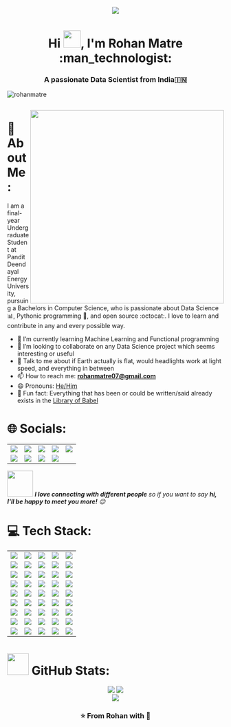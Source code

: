 <p align="center">
  <img src="https://github.com/thompsonemerson/thompsonemerson/raw/master/cover-thompson.png" />
</p>
<h1 align="center">Hi <img src="https://raw.githubusercontent.com/iampavangandhi/iampavangandhi/master/gifs/Hi.gif" width="40px">, I'm Rohan Matre :man_technologist:</h1>

<h3 align="center">A passionate Data Scientist from India🇮🇳</h3>

<p align="left"> <img src="https://komarev.com/ghpvc/?username=rohanmatre&label=Profile%20views&color=0e75b6&style=flat" alt="rohanmatre" /> </p>

<p align="left"> <a href="https://twitter.com/" target="blank"><img src="https://img.shields.io/twitter/follow/?logo=twitter&style=for-the-badge" alt="" /></a> </p>

<img src="https://github.com/samujjwaal/samujjwaal/raw/master/etc/coffee.png" align="right" height="450" />

# 💫 About Me:
I am a final-year Undergraduate Student at Pandit Deendayal Energy University, pursuing a Bachelors in Computer Science, who is passionate about Data Science :bar_chart:, Pythonic programming :snake:, and open source :octocat:. I love to learn and contribute in any and every possible way.

- 🌱 I’m currently learning Machine Learning and Functional programming
- 👯 I’m looking to collaborate on any Data Science project which seems interesting or useful
- 💬 Talk to me about if Earth actually is flat, would headlights work at light speed, and everything in between
- 📫 How to reach me: **rohanmatre07@gmail.com**
- 😄 Pronouns: [He/Him](https://www.mypronouns.org/he-him)
- 👾 Fun fact: Everything that has been or could be written/said already exists in the [Library of Babel](https://libraryofbabel.info/)


# 🌐 Socials:
<table align="center">
  <tr align="center">
    <td><a href="https://behance.net/https://www.behance.net/rohanmatre"><img src="https://img.shields.io/badge/Behance-1769ff?logo=behance&logoColor=white" /></a></td>
    <td><a href="https://discord.gg/https://discord.com/channels/@me"><img src="https://img.shields.io/badge/Discord-%237289DA.svg?logo=discord&logoColor=white" /></a></td>
    <td><a href="https://facebook.com/https://www.facebook.com/rohan.matre.12/"><img src="https://img.shields.io/badge/Facebook-%231877F2.svg?logo=Facebook&logoColor=white" /></a></td>
    <td><a href="https://instagram.com/https://www.instagram.com/matre_rohan_007/"><img src="https://img.shields.io/badge/Instagram-%23E4405F.svg?logo=Instagram&logoColor=white" /></a></td>
    <td><a href="https://linkedin.com/in/https://www.linkedin.com/in/rohan-matre-b0b334221/"><img src="https://img.shields.io/badge/LinkedIn-%230077B5.svg?logo=linkedin&logoColor=white" /></a></td>
  </tr>
  <tr align="center">
    <td><a href="https://pinterest.com/https://in.pinterest.com/rohanmatre11/"><img src="https://img.shields.io/badge/Pinterest-%23E60023.svg?logo=Pinterest&logoColor=white" /></a></td>
    <td><a href="https://reddit.com/user/https://www.reddit.com/user/rohanmatre11"><img src="https://img.shields.io/badge/Reddit-%23FF4500.svg?logo=Reddit&logoColor=white" /></a></td>
    <td><a href="https://twitter.com/https://twitter.com/RohanMatre"><img src="https://img.shields.io/badge/Twitter-%231DA1F2.svg?logo=Twitter&logoColor=white" /></a></td>
    <td><a href="https://codepen.io/https://codepen.io/rohanmatre"><img src="https://img.shields.io/badge/Codepen-000000?style=for-the-badge&logo=codepen&logoColor=white" /></a></td>
  </tr>
</table>

<img src="https://media.giphy.com/media/LnQjpWaON8nhr21vNW/giphy.gif" width="60"> <em><b>I love connecting with different people</b> so if you want to say <b>hi, I'll be happy to meet you more!</b> 😊</em>

# 💻 Tech Stack:
<table align="center">
  <tr align="center">
    <td><img src="https://img.shields.io/badge/c-%2300599C.svg?style=flat&logo=c&logoColor=white" /></td>
    <td><img src="https://img.shields.io/badge/c++-%2300599C.svg?style=flat&logo=c%2B%2B&logoColor=white" /></td>
    <td><img src="https://img.shields.io/badge/css3-%231572B6.svg?style=flat&logo=css3&logoColor=white" /></td>
    <td><img src="https://img.shields.io/badge/html5-%23E34F26.svg?style=flat&logo=html5&logoColor=white" /></td>
    <td><img src="https://img.shields.io/badge/java-%23ED8B00.svg?style=flat&logo=java&logoColor=white" /></td>
  </tr>
  <tr align="center">
    <td><img src="https://img.shields.io/badge/javascript-%23323330.svg?style=flat&logo=javascript&logoColor=%23F7DF1E" /></td>
    <td><img src="https://img.shields.io/badge/kotlin-%230095D5.svg?style=flat&logo=kotlin&logoColor=white" /></td>
    <td><img src="https://img.shields.io/badge/php-%23777BB4.svg?style=flat&logo=php&logoColor=white" /></td>
    <td><img src="https://img.shields.io/badge/python-3670A0?style=flat&logo=python&logoColor=ffdd54" /></td>
    <td><img src="https://img.shields.io/badge/r-%23276DC3.svg?style=flat&logo=r&logoColor=white" /></td>
  </tr>
  <tr align="center">
    <td><img src="https://img.shields.io/badge/shell_script-%23121011.svg?style=flat&logo=gnu-bash&logoColor=white" /></td>
    <td><img src="https://img.shields.io/badge/typescript-%23007ACC.svg?style=flat&logo=typescript&logoColor=white" /></td>
    <td><img src="https://img.shields.io/badge/AWS-%23FF9900.svg?style=flat&logo=amazon-aws&logoColor=white" /></td>
    <td><img src="https://img.shields.io/badge/netlify-%23000000.svg?style=flat&logo=netlify&logoColor=#00C7B7" /></td>
    <td><img src="https://img.shields.io/badge/vercel-%23000000.svg?style=flat&logo=vercel&logoColor=white" /></td>
  </tr>
  <tr align="center">
    <td><img src="https://img.shields.io/badge/heroku-%23430098.svg?style=flat&logo=heroku&logoColor=white" /></td>
    <td><img src="https://img.shields.io/badge/firebase-%23039BE5.svg?style=flat&logo=firebase" /></td>
    <td><img src="https://img.shields.io/badge/.NET-5C2D91?style=flat&logo=.net&logoColor=white" /></td>
    <td><img src="https://img.shields.io/badge/Anaconda-%2344A833.svg?style=flat&logo=anaconda&logoColor=white" /></td>
    <td><img src="https://img.shields.io/badge/angular-%23DD0031.svg?style=flat&logo=angular&logoColor=white" /></td>
  </tr>
  <tr align="center">
    <td><img src="https://img.shields.io/badge/bootstrap-%23563D7C.svg?style=flat&logo=bootstrap&logoColor=white" /></td>
    <td><img src="https://img.shields.io/badge/django-%23092E20.svg?style=flat&logo=django&logoColor=white" /></td>
    <td><img src="https://img.shields.io/badge/express.js-%23404d59.svg?style=flat&logo=express&logoColor=%2361DAFB" /></td>
    <td><img src="https://img.shields.io/badge/FastAPI-005571?style=flat&logo=fastapi" /></td>
    <td><img src="https://img.shields.io/badge/jquery-%230769AD.svg?style=flat&logo=jquery&logoColor=white" /></td>
  </tr>
  <tr align="center">
    <td><img src="https://img.shields.io/badge/NPM-%23000000.svg?style=flat&logo=npm&logoColor=white" /></td>
    <td><img src="https://img.shields.io/badge/Next-black?style=flat&logo=next.js&logoColor=white" /></td>
    <td><img src="https://img.shields.io/badge/node.js-6DA55F?style=flat&logo=node.js&logoColor=white" /></td>
    <td><img src="https://img.shields.io/badge/react-%2320232a.svg?style=flat&logo=react&logoColor=%2361DAFB" /></td>
    <td><img src="https://img.shields.io/badge/react_native-%2320232a.svg?style=flat&logo=react&logoColor=%2361DAFB" /></td>
  </tr>
  <tr align="center">
    <td><img src="https://img.shields.io/badge/redux-%23593d88.svg?style=flat&logo=redux&logoColor=white" /></td>
    <td><img src="https://img.shields.io/badge/MongoDB-%234ea94b.svg?style=flat&logo=mongodb&logoColor=white" /></td>
    <td><img src="https://img.shields.io/badge/mysql-%2300f.svg?style=flat&logo=mysql&logoColor=white" /></td>
    <td><img src="https://img.shields.io/badge/postgres-%23316192.svg?style=flat&logo=postgresql&logoColor=white" /></td>
    <td><img src="https://img.shields.io/badge/Supabase-3ECF8E?style=flat&logo=supabase&logoColor=white" /></td>
  </tr>
  <tr align="center">
    <td><img src="https://img.shields.io/badge/Adobe%20XD-470137?style=flat&logo=Adobe%20XD&logoColor=#FF61F6" /></td>
    <td><img src="https://img.shields.io/badge/figma-%23F24E1E.svg?style=flat&logo=figma&logoColor=white" /></td>
    <td><img src="https://img.shields.io/badge/Canva-%2300C4CC.svg?style=flat&logo=Canva&logoColor=white" /></td>
    <td><img src="https://img.shields.io/badge/Dribbble-EA4C89?style=flat&logo=dribbble&logoColor=white" /></td>
    <td><img src="https://img.shields.io/badge/Sketch-FFB387?style=flat&logo=sketch&logoColor=black" /></td>
  </tr>
  <tr align="center">
    <td><img src="https://img.shields.io/badge/Keras-%23D00000.svg?style=flat&logo=Keras&logoColor=white" /></td>
    <td><img src="https://img.shields.io/badge/numpy-%23013243.svg?style=flat&logo=numpy&logoColor=white" /></td>
    <td><img src="https://img.shields.io/badge/pandas-%23150458.svg?style=flat&logo=pandas&logoColor=white" /></td>
    <td><img src="https://img.shields.io/badge/scikit--learn-%23F7931E.svg?style=flat&logo=scikit-learn&logoColor=white" /></td>
    <td><img src="https://img.shields.io/badge/SciPy-%230C55A5.svg?style=flat&logo=scipy&logoColor=%white" /></td>
  </tr>
</table>

# <img src="https://media.giphy.com/media/VgCDAzcKvsR6OM0uWg/giphy.gif" width="50"> GitHub Stats:
<div align="center">
  <img src="https://github-readme-stats.vercel.app/api?username=rohanmatre&theme=highcontrast&hide_border=false&include_all_commits=false&count_private=false" />
  <img src="https://github-readme-streak-stats.herokuapp.com/?user=rohanmatre&theme=highcontrast&hide_border=false" /><br/>
  <img src="https://github-readme-stats.vercel.app/api/top-langs/?username=rohanmatre&theme=highcontrast&hide_border=false&include_all_commits=false&count_private=false&layout=compact" />
</div>



<div align="center">
  
### ⭐️ From Rohan with :sparkling_heart:

</div>

<!-- Proudly created with GPRM ( https://gprm.itsvg.in ) -->
